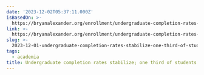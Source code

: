 ```yaml
---
date: '2023-12-02T05:37:11.000Z'
isBasedOn: >-
  https://bryanalexander.org/enrollment/undergraduate-completion-rates-stabilize-one-third-of-students-dont-finish-college-in-under-six-years/
link: >-
  https://bryanalexander.org/enrollment/undergraduate-completion-rates-stabilize-one-third-of-students-dont-finish-college-in-under-six-years/
slug: >-
  2023-12-01-undergraduate-completion-rates-stabilize-one-third-of-students-dont-finis
tags:
  - academia
title: Undergraduate completion rates stabilize; one third of students don’t finis
---
```

 
